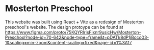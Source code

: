 # Mosterton Preschool

This website was built using React + Vite as a redesign of Mosterton preschool's website. The design protoype can be found at https://www.figma.com/proto/75KQYRIrisFixnr9usjcHw/Mosterton-Preschool?node-id=70-642&node-type=frame&t=pDATk8dP1jBcco03-1&scaling=min-zoom&content-scaling=fixed&page-id=1%3A17
